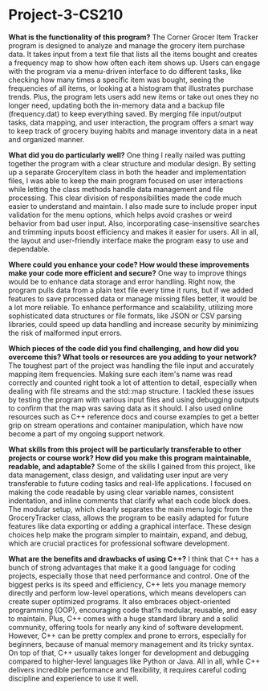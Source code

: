 # Project-3-CS210
**What is the functionality of this program?**
	The Corner Grocer Item Tracker program is designed to analyze and manage the grocery item purchase data. It takes input from a text file that lists all the items bought and creates a frequency map to show how often each item shows up. Users can engage with the program via a menu-driven interface to do different tasks, like checking how many times a specific item was bought, seeing the frequencies of all items, or looking at a histogram that illustrates purchase trends. Plus, the program lets users add new items or take out ones they no longer need, updating both the in-memory data and a backup file (frequency.dat) to keep everything saved. By merging file input/output tasks, data mapping, and user interaction, the program offers a smart way to keep track of grocery buying habits and manage inventory data in a neat and organized manner.

**What did you do particularly well?**
	One thing I really nailed was putting together the program with a clear structure and modular design. By setting up a separate GroceryItem class in both the header and implementation files, I was able to keep the main program focused on user interactions while letting the class methods handle data management and file processing. This clear division of responsibilities made the code much easier to understand and maintain. I also made sure to include proper input validation for the menu options, which helps avoid crashes or weird behavior from bad user input. Also, incorporating case-insensitive searches and trimming inputs boost efficiency and makes it easier for users. All in all, the layout and user-friendly interface make the program easy to use and dependable.
   
**Where could you enhance your code? How would these improvements make your code more efficient and secure?**
	One way to improve things would be to enhance data storage and error handling. Right now, the program pulls data from a plain text file every time it runs, but if we added features to save processed data or manage missing files better, it would be a lot more reliable. To enhance performance and scalability, utilizing more sophisticated data structures or file formats, like JSON or CSV parsing libraries, could speed up data handling and increase security by minimizing the risk of malformed input errors. 

**Which pieces of the code did you find challenging, and how did you overcome this? What tools or resources are you adding to your network?**
	The toughest part of the project was handling the file input and accurately mapping item frequencies. Making sure each item's name was read correctly and counted right took a lot of attention to detail, especially when dealing with file streams and the std::map structure. I tackled these issues by testing the program with various input files and using debugging outputs to confirm that the map was saving data as it should. I also used online resources such as C++ reference docs and course examples to get a better grip on stream operations and container manipulation, which have now become a part of my ongoing support network.

**What skills from this project will be particularly transferable to other projects or course work? How did you make this program maintainable, readable, and adaptable?**
	Some of the skills I gained from this project, like data management, class design, and validating user input are very transferable to future coding tasks and real-life applications. I focused on making the code readable by using clear variable names, consistent indentation, and inline comments that clarify what each code block does. The modular setup, which clearly separates the main menu logic from the GroceryTracker class, allows the program to be easily adapted for future features like data exporting or adding a graphical interface. These design choices help make the program simpler to maintain, expand, and debug, which are crucial practices for professional software development.

**What are the benefits and drawbacks of using C++?**
	I think that C++ has a bunch of strong advantages that make it a good language for coding projects, especially those that need performance and control. One of the biggest perks is its speed and efficiency, C++ lets you manage memory directly and perform low-level operations, which means developers can create super optimized programs. It also embraces object-oriented programming (OOP), encouraging code that?s modular, reusable, and easy to maintain. Plus, C++ comes with a huge standard library and a solid community, offering tools for nearly any kind of software development. However, C++ can be pretty complex and prone to errors, especially for beginners, because of manual memory management and its tricky syntax. On top of that, C++ usually takes longer for development and debugging compared to higher-level languages like Python or Java. All in all, while C++ delivers incredible performance and flexibility, it requires careful coding discipline and experience to use it well.
